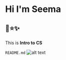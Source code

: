 # Hi I'm Seema
## 💫⭐️✨

This is **Intro to CS**

 `README.md` 
![alt text](https://i.pinimg.com/originals/f3/f9/de/f3f9de9db0af6f530c7a582fdcf0fda8.jpg)

